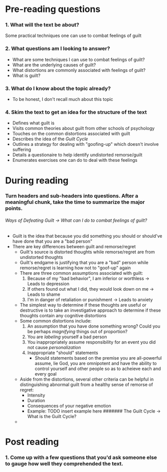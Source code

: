 # Pre-reading questions
### 1. What will the text be about?
Some practical techniques one can use to combat feelings of guilt

### 2. What questions am I looking to answer?
* What are some techniques I can use to combat feelings of guilt?
* What are the underlying causes of guilt?
* What distortions are commonly associated with feelings of guilt?
* What is guilt?

### 3. What do I know about the topic already?
* To be honest, I don't recall much about this topic

### 4. Skim the text to get an idea for the structure of the text
* Defines what guilt is
* Visits common theories about guilt from other schools of psychology
* Touches on the common distortions associated with guilt
* Describes the idea of the *Guilt Cycle*
* Outlines a strategy for dealing with "goofing-up" which doesn't involve suffering
* Details a questionaire to help identify undistorted remorse/guilt
* Enumerates exercises one can do to deal with these feelings

# During reading 
### Turn headers and sub-headers into questions. After a meaningful chunk, take the time to summarize the major points.
###### Ways of Defeating Guilt -> What can I do to combat feelings of guilt?
* Guilt is the idea that because you did something you should or should've have done that you are a "bad person"
* There are key differences between guilt and remorse/regret
	* Guilt's source is distorted thoughts while remorse/regret are from undistorted thoughts
	* Guilt's endgame is justifying that you are a "bad" person while remorse/regret is learning how not to "goof-up" again
	* There are three common assumptions associated with guilt:
		1. Because of my "bad behavior", I am inferior or worthless -> Leads to depression
		2. If others found out what I did, they would look down on me -> Leads to shame
		3. I'm in danger of retaliation or punishment -> Leads to anxiety
	* The simplest way to determine if these thoughts are useful or destructive is to take an investigative approach to determine if these thoughts contain any cognitive distortions
	* Some common distortions include:
		1. An assumption that you have done something wrong? Could you be perhaps *magnifying* things out of proportion?
		2. You are *labeling* yourself a bad person
		3. You inappropriately assume responsibility for an event you did not cause *personalization*
		4. Inappropriate "should" statements
			* Should statements based on the premise you are all-powerful assume, lie God, you are omnipotent and have the ability to control yourself and other people so as to acheieve each and every goal
	* Aside from the distortions, several other criteria can be helpful in distinguishing abnormal guilt from a healthy sense of remorse of regret:
		* Intensity
		* Duration
		* Consequences of your negative emotion
		* Example: TODO insert example here
####### The Guilt Cycle -> What is the Guilt Cycle?
	* 
# Post reading
### 1. Come up with a few questions that you'd ask someone else to gauge how well they comprehended the text.